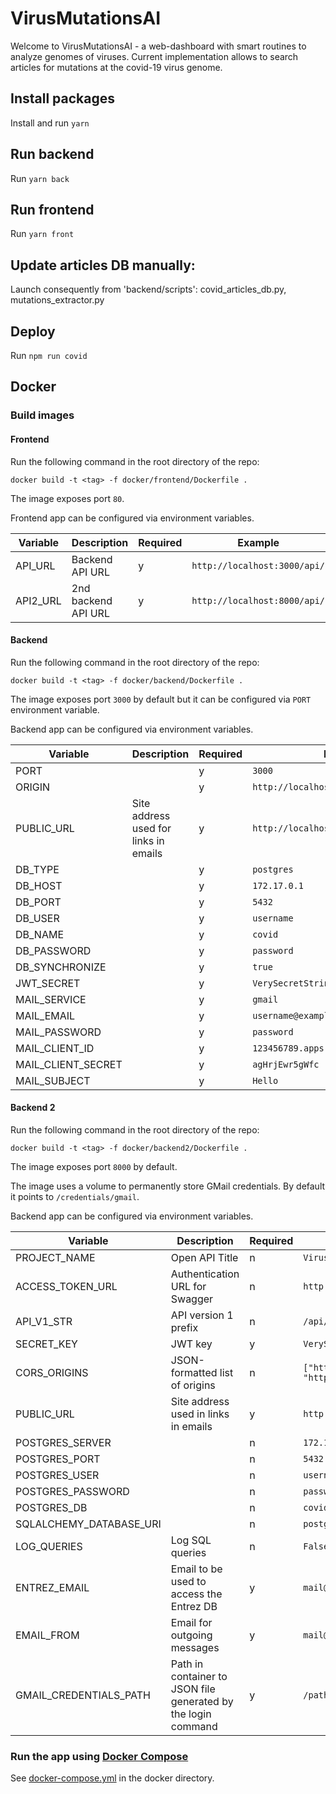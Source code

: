 # VirusMutationsAI
Welcome to VirusMutationsAI - a web-dashboard with smart routines to analyze genomes of viruses.
Current implementation allows to search articles for mutations at the covid-19 virus genome.


## Install packages

Install and run `yarn`


## Run backend

Run `yarn back`

## Run frontend

Run `yarn front`


## Update articles DB manually:

Launch consequently from 'backend/scripts': covid_articles_db.py, mutations_extractor.py


## Deploy

Run `npm run covid`

## Docker

### Build images

#### Frontend
Run the following command in the root directory of the repo:

`docker build -t <tag> -f docker/frontend/Dockerfile .`

The image exposes port `80`.

Frontend app can be configured via environment variables.

| Variable | Description | Required | Example |
| -------  | ----------- | -------- | ------- |
| API_URL | Backend API URL | y | `http://localhost:3000/api/` |
| API2_URL | 2nd backend API URL | y | `http://localhost:8000/api/` |

#### Backend
Run the following command in the root directory of the repo:

`docker build -t <tag> -f docker/backend/Dockerfile .`

The image exposes port `3000` by default
but it can be configured via `PORT` environment variable.

Backend app can be configured via environment variables.

| Variable | Description | Required | Example |
| -------  | ----------- | -------- | ------- |
| PORT | | y | `3000` |
| ORIGIN | | y | `http://localhost` |
| PUBLIC_URL | Site address used for links in emails  | y | `http://localhost` |
| DB_TYPE | | y | `postgres` |
| DB_HOST | | y | `172.17.0.1` |
| DB_PORT | | y | `5432` |
| DB_USER | | y | `username` |
| DB_NAME | | y | `covid` |
| DB_PASSWORD | | y | `password` |
| DB_SYNCHRONIZE | | y | `true` |
| JWT_SECRET | | y | `VerySecretString` |
| MAIL_SERVICE | | y | `gmail` |
| MAIL_EMAIL | | y | `username@example.com` |
| MAIL_PASSWORD | | y | `password` |
| MAIL_CLIENT_ID | | y | `123456789.apps.googleusercontent.com` |
| MAIL_CLIENT_SECRET | | y | `agHrjEwr5gWfc` |
| MAIL_SUBJECT | | y | `Hello` |

#### Backend 2
Run the following command in the root directory of the repo:

`docker build -t <tag> -f docker/backend2/Dockerfile .`

The image exposes port `8000` by default.

The image uses a volume to permanently store GMail credentials.
By default it points to `/credentials/gmail`. 

Backend app can be configured via environment variables.

| Variable | Description | Required | Example |
| -------  | ----------- | -------- | ------- |
| PROJECT_NAME | Open API Title | n | `Virus Mutations AI API` |
| ACCESS_TOKEN_URL | Authentication URL for Swagger | n | `http://localhost:3000/api/login` |
| API_V1_STR | API version 1 prefix | n | `/api/v1` |
| SECRET_KEY | JWT key | y | `VerySecretString` |
| CORS_ORIGINS | JSON-formatted list of origins | n | `["http://localhost:4200", "http://127.0.0.1:4200"]` |
| PUBLIC_URL | Site address used in links in emails  | y | `http://localhost` |
| POSTGRES_SERVER | | n | `172.17.0.1` |
| POSTGRES_PORT | | n | `5432` |
| POSTGRES_USER | | n | `username` |
| POSTGRES_PASSWORD | | n | `password` |
| POSTGRES_DB | | n | `covid` |
| SQLALCHEMY_DATABASE_URI | | n | `postgres://username:password@server/db` |
| LOG_QUERIES | Log SQL queries | n | `False` |
| ENTREZ_EMAIL | Email to be used to access the Entrez DB | y | `mail@example.com` |
| EMAIL_FROM | Email for outgoing messages  | y | `mail@example.com` |
| GMAIL_CREDENTIALS_PATH | Path in container to JSON file generated by the login command | y | `/path/to/gmail-credentials.json` |

### Run the app using [Docker Compose](https://docs.docker.com/compose/)
See [docker-compose.yml](docker/docker-compose.yml) in the docker directory.
